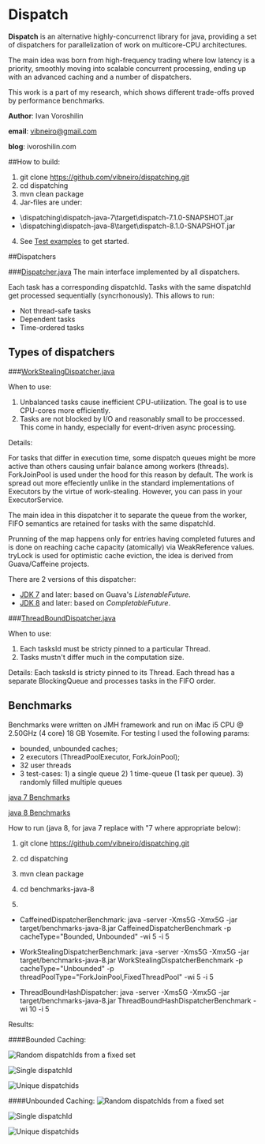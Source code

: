 # Dispatch
**Dispatch** is an alternative highly-concurrenct library for java, providing a set of dispatchers for parallelization of work on multicore-CPU architectures.

The main idea was born from high-frequency trading where low latency is a priority, smoothly moving into scalable concurrent processing, ending up with an advanced caching and a number of dispatchers.

This work is a part of my research, which shows different trade-offs proved by performance benchmarks.

**Author**: Ivan Voroshilin

**email**: vibneiro@gmail.com

**blog**: ivoroshilin.com


##How to build:
1. git clone https://github.com/vibneiro/dispatching.git
2. cd dispatching
2. mvn clean package
3. Jar-files are under:
  - \dispatching\dispatch-java-7\target\dispatch-7.1.0-SNAPSHOT.jar
  - \dispatching\dispatch-java-8\target\dispatch-8.1.0-SNAPSHOT.jar
4. See [Test examples](https://github.com/vibneiro/dispatching/tree/master/dispatch-java-8/src/test/java/vibneiro/dispatchers) to get started.

##Dispatchers

###[Dispatcher.java](https://github.com/vibneiro/dispatching/blob/master/dispatch-java-8/src/main/java/vibneiro/dispatchers/Dispatcher.java)
The main interface implemented by all dispatchers.

Each task has a corresponding dispatchId. Tasks with the same dispatchId get processed sequentially (syncrhonously).
This allows to run:
 - Not thread-safe tasks
 - Dependent tasks
 - Time-ordered tasks

## Types of dispatchers

###[WorkStealingDispatcher.java](https://github.com/vibneiro/dispatching/blob/master/dispatch-java-8/src/main/java/vibneiro/dispatchers/WorkStealingDispatcher.java)

When to use: 

1. Unbalanced tasks cause inefficient CPU-utilization. The goal is to use CPU-cores more efficiently.
2. Tasks are not blocked by I/O and reasonably small to be proccessed. This come in handy, especially for event-driven async processing. 

Details:

For tasks that differ in execution time, some dispatch queues might be more active than others causing unfair balance among workers (threads). ForkJoinPool is used under the hood for this reason by default. The work is spread out more effeciently unlike in the standard implementations of Executors by the virtue of work-stealing. However, you can pass in your ExecutorService.

The main idea in this dispatcher it to separate the queue from the worker, FIFO semantics are retained for tasks with the same dispatchId. 

Prunning of the map happens only for entries having completed futures and is done on reaching cache capacity (atomically) via WeakReference values. tryLock is used for optimistic cache eviction, the idea is derived from Guava/Caffeine projects.

There are 2 versions of this dispatcher:
 - [JDK 7](https://github.com/vibneiro/dispatching/blob/master/dispatch-java-7/src/main/java/vibneiro/dispatchers/WorkStealingDispatcher.java) and later: based on Guava's *ListenableFuture*.
 - [JDK 8](https://github.com/vibneiro/dispatching/blob/master/dispatch-java-8/src/main/java/vibneiro/dispatchers/WorkStealingDispatcher.java) and later: based on *CompletableFuture*.

###[ThreadBoundDispatcher.java](https://github.com/vibneiro/dispatching/blob/master/dispatch-java-8/src/main/java/vibneiro/dispatchers/ThreadBoundHashDispatcher.java)

When to use:

1. Each tasksId must be  stricty pinned to a particular Thread. 
2. Tasks mustn't differ much in the computation size.

Details:
Each tasksId is stricty pinned to its Thread. Each thread has a separate BlockingQueue and processes tasks in the FIFO order.

## Benchmarks

Benchmarks were written on JMH framework and run on iMac i5 CPU @ 2.50GHz (4 core) 18 GB Yosemite.
For testing I used the following params:
 - bounded, unbounded caches;
 - 2 executors (ThreadPoolExecutor, ForkJoinPool);
 - 32 user threads
 - 3 test-cases: 1) a single queue 2) 1 time-queue (1 task per queue). 3) randomly filled multiple queues

[java 7 Benchmarks](https://github.com/vibneiro/dispatching/tree/master/benchmarks-java-7)

[java 8 Benchmarks](https://github.com/vibneiro/dispatching/tree/master/benchmarks-java-8)

How to run (java 8, for java 7 replace with "7 where appropriate below):

1. git clone https://github.com/vibneiro/dispatching.git
2. cd dispatching
3. mvn clean package
4. cd benchmarks-java-8

5.
 - CaffeinedDispatcherBenchmark: 
java -server -Xms5G -Xmx5G -jar target/benchmarks-java-8.jar CaffeinedDispatcherBenchmark -p cacheType="Bounded, Unbounded" -wi 5 -i 5
 - WorkStealingDispatcherBenchmark:
 java -server -Xms5G -Xmx5G -jar target/benchmarks-java-8.jar WorkStealingDispatcherBenchmark -p cacheType="Unbounded" -p threadPoolType="ForkJoinPool,FixedThreadPool" -wi 5 -i 5

- ThreadBoundHashDispatcher:
java -server -Xms5G -Xmx5G -jar target/benchmarks-java-8.jar ThreadBoundHashDispatcherBenchmark -wi 10 -i 5

Results:

####Bounded Caching:

![Random dispatchIds from a fixed set](https://cloud.githubusercontent.com/assets/3040823/8034389/e25c08fc-0def-11e5-84dd-b95140376a46.png)

![Single dispatchId](https://cloud.githubusercontent.com/assets/3040823/8034425/31a448b6-0df0-11e5-8517-e3c6e0eb2976.png)

![Unique dispatchids](https://cloud.githubusercontent.com/assets/3040823/8034434/48da9170-0df0-11e5-80d8-bfba759e75d7.png)

####Unbounded Caching:
![Random dispatchIds from a fixed set](https://cloud.githubusercontent.com/assets/3040823/8034902/f0904b68-0df4-11e5-9980-8be66eb471ea.png)

![Single dispatchId](https://cloud.githubusercontent.com/assets/3040823/8034903/f2284c50-0df4-11e5-8932-f9ea9d084de0.png)

![Unique dispatchids](https://cloud.githubusercontent.com/assets/3040823/8034892/e4e1d7be-0df4-11e5-9684-970f1f2fd706.png)

